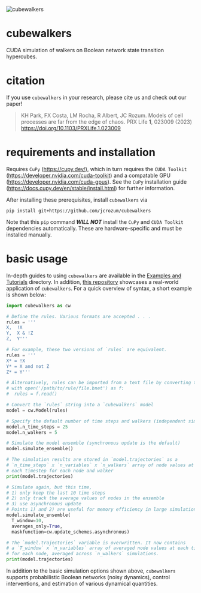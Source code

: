 ![cubewalkers](https://repository-images.githubusercontent.com/515983983/3fc4e7c8-4be4-486c-a727-415c676afebb)
# cubewalkers
CUDA simulation of walkers on Boolean network state transition hypercubes. 

# citation
If you use `cubewalkers` in your research, please cite us and check out our paper! 

> KH Park, FX Costa, LM Rocha, R Albert, JC Rozum. Models of cell processes are far from the edge of chaos. PRX Life **1**, 023009 (2023) https://doi.org/10.1103/PRXLife.1.023009

# requirements and installation
Requires `CuPy` (https://cupy.dev/), which in turn requires the `CUDA Toolkit` (https://developer.nvidia.com/cuda-toolkit) and a compatable GPU (https://developer.nvidia.com/cuda-gpus). See the `CuPy` installation guide (https://docs.cupy.dev/en/stable/install.html) for further information.

After installing these prerequisites, install `cubewalkers` via
```
pip install git+https://github.com/jcrozum/cubewalkers
```
Note that this `pip` command ***WILL NOT*** install the `CuPy` and `CUDA Toolkit` dependencies automatically. These are hardware-specific and must be installed manually.


# basic usage
In-depth guides to using `cubewalkers` are available in the [Examples and Tutorials](https://github.com/jcrozum/cubewalkers/tree/main/Examples%20and%20Tutorials) directory. In addition, [this repository](https://github.com/kyuhyongpark/cubewalkers-analysis) showcases a real-world application of `cubewalkers`.
For a quick overview of syntax, a short example is shown below:
```python
import cubewalkers as cw

# Define the rules. Various formats are accepted . . .
rules = '''
X,  !X
Y,  X & !Z
Z,  Y'''

# For example, these two versions of `rules` are equivalent.
rules = '''
X* = !X
Y* = X and not Z
Z* = Y'''

# Alternatively, rules can be imported from a text file by converting to a string, e.g.,
# with open('/path/to/rule/file.bnet') as f:
#  rules = f.read()

# Convert the `rules` string into a `cubewalkers` model
model = cw.Model(rules)

# Specify the default number of time steps and walkers (independent simulations)
model.n_time_steps = 25
model.n_walkers = 5

# Simulate the model ensemble (synchronous update is the default)
model.simulate_ensemble()

# The simulation results are stored in `model.trajectories` as a
# `n_time_steps` x `n_variables` x `n_walkers` array of node values at
# each timestep for each node and walker
print(model.trajectories)

# Simulate again, but this time,
# 1) only keep the last 10 time steps
# 2) only track the average values of nodes in the ensemble
# 3) use asynchronous update
# Points 1) and 2) are useful for memory efficiency in large simulations.
model.simulate_ensemble(
  T_window=10,
  averages_only=True,
  maskfunction=cw.update_schemes.asynchronous)

# The `model.trajectories` variable is overwritten. It now contains
# a `T_window` x `n_variables` array of averaged node values at each timestep
# for each node, averaged across `n_walkers` simulations.
print(model.trajectories)
```
In addition to the basic simulation options shown above, `cubewalkers` supports probabilistic Boolean networks (noisy dynamics), control interventions, and estimation of various dynamical quantities. 
